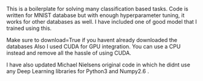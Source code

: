 This is a boilerplate for solving many classification based tasks.
Code is written for MNIST database but with enough hyperparameter tuning, it works for other databases as well.
I have included one of good model that I trained using this.



Make sure to download=True if you havent already downloaded the databases
Also I used CUDA for GPU integration. You can use a CPU instead and remove all the hassle of using CUDA.

I have also updated Michael Nielsens original code in which he didnt use any Deep Learning libraries for Python3 and Numpy2.6 .
